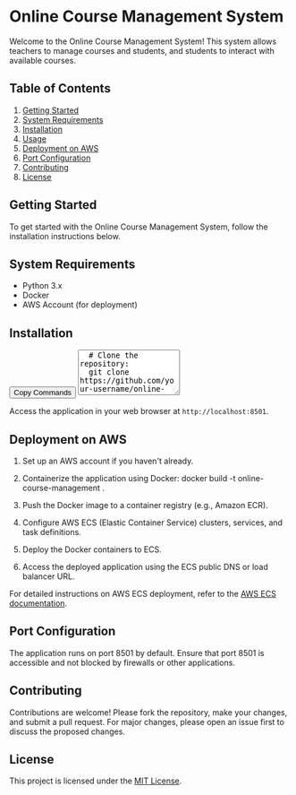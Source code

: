 # Online Course Management System

Welcome to the Online Course Management System! This system allows teachers to manage courses and students, and students to interact with available courses.

## Table of Contents

1. [Getting Started](#getting-started)
2. [System Requirements](#system-requirements)
3. [Installation](#installation)
4. [Usage](#usage)
5. [Deployment on AWS](#deployment-on-aws)
6. [Port Configuration](#port-configuration)
7. [Contributing](#contributing)
8. [License](#license)

## Getting Started

To get started with the Online Course Management System, follow the installation instructions below.

## System Requirements

- Python 3.x
- Docker
- AWS Account (for deployment)

## Installation

<!-- Include the Clipboard.js library -->
<script src="https://cdnjs.cloudflare.com/ajax/libs/clipboard.js/2.0.8/clipboard.min.js"></script>

<!-- HTML code for the commands and copy button -->
<div>
  <button class="btn" data-clipboard-target="#commands">Copy Commands</button>
  <textarea id="commands" rows="5" readonly>
  # Clone the repository:
  git clone https://github.com/your-username/online-course-management-system.git
  cd online-course-management-system

  # Install dependencies:
  pip install -r requirements.txt

  # Run the application locally:
  streamlit run app.py
  </textarea>
</div>

<!-- JavaScript code to initialize Clipboard.js -->
<script>
  var clipboard = new ClipboardJS('.btn');

  clipboard.on('success', function(e) {
    alert("Commands copied to clipboard!");
  });

  clipboard.on('error', function(e) {
    alert("Failed to copy commands!");
  });
</script>


Access the application in your web browser at `http://localhost:8501`.

## Deployment on AWS

1. Set up an AWS account if you haven't already.
2. Containerize the application using Docker:
docker build -t online-course-management .

3. Push the Docker image to a container registry (e.g., Amazon ECR).
4. Configure AWS ECS (Elastic Container Service) clusters, services, and task definitions.
5. Deploy the Docker containers to ECS.
6. Access the deployed application using the ECS public DNS or load balancer URL.

For detailed instructions on AWS ECS deployment, refer to the [AWS ECS documentation](https://docs.aws.amazon.com/AmazonECS/latest/developerguide/Welcome.html).

## Port Configuration

The application runs on port 8501 by default. Ensure that port 8501 is accessible and not blocked by firewalls or other applications.

## Contributing

Contributions are welcome! Please fork the repository, make your changes, and submit a pull request. For major changes, please open an issue first to discuss the proposed changes.

## License

This project is licensed under the [MIT License](LICENSE).

